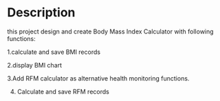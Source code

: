 Description
====== 
this project design and create Body Mass Index Calculator  with following functions:

1.calculate and save BMI records

2.display BMI chart

3.Add RFM calculator as alternative health monitoring functions.

4. Calculate and save RFM records
